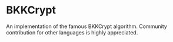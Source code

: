 # BKKCrypt
An implementation of the famous BKKCrypt algorithm. Community contribution for other languages is highly appreciated.
